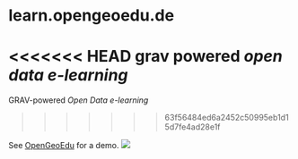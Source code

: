 # learn.opengeoedu.de
<<<<<<< HEAD
grav powered _open data e-learning_
=======
GRAV-powered _Open Data e-learning_
>>>>>>> 63f56484ed6a2452c50995eb1d15d7fe4ad28e1f
 
See [OpenGeoEdu](http://www.opengeoedu.de/learn) for a demo.
![](https://github.com/opengeoedu/learn.opengeoedu.de/blob/master/start.PNG)

